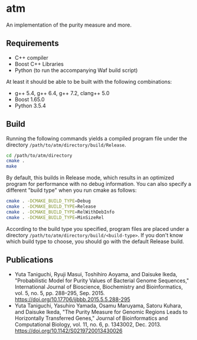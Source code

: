 # atm
An implementation of the purity measure and more.


## Requirements
- C++ compiler
- Boost C++ Libraries
- Python (to run the accompanying Waf build script)

At least it should be able to be built with the following combinations:
- g++ 5.4, g++ 6.4, g++ 7.2, clang++ 5.0
- Boost 1.65.0
- Python 3.5.4


## Build
Running the following commands yields a compiled program file under the directory `/path/to/atm/directory/build/Release`.

```sh
cd /path/to/atm/directory
cmake .
make
```

By default, this builds in Release mode, which results in an optimized program for performance with no debug information.
You can also specify a different "build type" when you run cmake as follows:

```sh
cmake . -DCMAKE_BUILD_TYPE=Debug
cmake . -DCMAKE_BUILD_TYPE=Release
cmake . -DCMAKE_BUILD_TYPE=RelWithDebInfo
cmake . -DCMAKE_BUILD_TYPE=MinSizeRel
```

According to the build type you specified, program files are placed under a directory `/path/to/atm/directory/build/<build-type>`.
If you don't know which build type to choose, you should go with the default Release build.


## Publications
- Yuta Taniguchi, Ryuji Masui, Toshihiro Aoyama, and Daisuke Ikeda,
  "Probabilistic Model for Purity Values of Bacterial Genome Sequences,"
  International Journal of Bioscience, Biochemistry and Bioinformatics, vol. 5, no. 5, pp. 288–295, Sep. 2015.
  https://doi.org/10.17706/ijbbb.2015.5.5.288-295
- Yuta Taniguchi, Yasuhiro Yamada, Osamu Maruyama, Satoru Kuhara, and Daisuke Ikeda,
  "The Purity Measure for Genomic Regions Leads to Horizontally Transferred Genes,"
  Journal of Bioinformatics and Computational Biology, vol. 11, no. 6, p. 1343002, Dec. 2013.
  https://doi.org/10.1142/S0219720013430026
